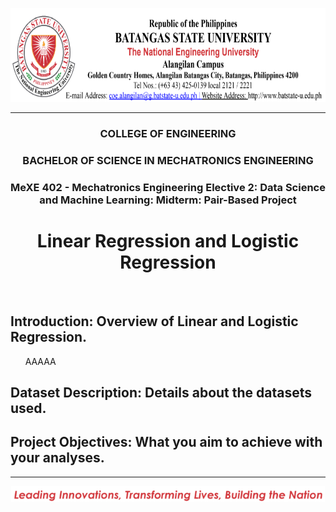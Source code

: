 <p align="center">
  <img src=https://github.com/limwelwel/PICTURES-AND-GIF/blob/45690003adbaf80745de882b8ec46f450184efbc/midterm%20electives/1.png alt=Bsu style="height: 150px;">
  <hr>
<h3 align="center">COLLEGE OF ENGINEERING</h3>
<h3 align="center">BACHELOR OF SCIENCE IN MECHATRONICS ENGINEERING</h3>
<h3 align="center">MeXE 402 - Mechatronics Engineering Elective 2: Data Science and Machine Learning: Midterm: Pair-Based Project</h3>
<h1 align="center"> Linear Regression and Logistic Regression </h1> 
<br>

## Introduction: Overview of Linear and Logistic Regression.
<p align="justify"> 
&nbsp;&nbsp;&nbsp;&nbsp;&nbsp;&nbsp;AAAAA

## Dataset Description: Details about the datasets used.

## Project Objectives: What you aim to achieve with your analyses.




<hr>
<p align="center">
  <img src=https://github.com/limwelwel/PICTURES-AND-GIF/blob/45690003adbaf80745de882b8ec46f450184efbc/midterm%20electives/2.png alt=Bsu style="height: 25px;">
